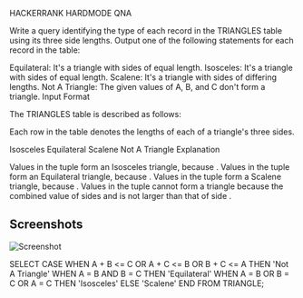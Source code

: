 HACKERRANK HARDMODE QNA

Write a query identifying the type of each record in the TRIANGLES table using its three side lengths. Output one of the following statements for each record in the table:

Equilateral: It's a triangle with  sides of equal length.
Isosceles: It's a triangle with  sides of equal length.
Scalene: It's a triangle with  sides of differing lengths.
Not A Triangle: The given values of A, B, and C don't form a triangle.
Input Format

The TRIANGLES table is described as follows:

Each row in the table denotes the lengths of each of a triangle's three sides.

Isosceles
Equilateral
Scalene
Not A Triangle
Explanation

Values in the tuple  form an Isosceles triangle, because .
Values in the tuple  form an Equilateral triangle, because . Values in the tuple  form a Scalene triangle, because .
Values in the tuple  cannot form a triangle because the combined value of sides  and  is not larger than that of side .



## Screenshots

![Screenshot](https://s3.amazonaws.com/hr-challenge-images/12887/1443815629-ac2a843fb7-1.pn)





SELECT CASE
WHEN A + B <= C OR A + C <= B OR B + C <= A THEN 'Not A Triangle'
WHEN A = B AND B = C THEN 'Equilateral'
WHEN A = B OR B = C OR A = C THEN 'Isosceles'
ELSE 'Scalene'
END
FROM TRIANGLE;
```

